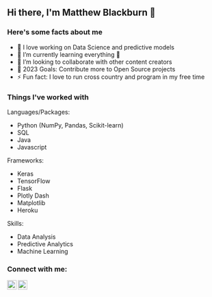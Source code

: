## Hi there, I'm Matthew Blackburn 👋

### Here's some facts about me

- 🔭 I love working on Data Science and predictive models
- 🌱 I’m currently learning everything 🤣
- 👯 I’m looking to collaborate with other content creators
- 🥅 2023 Goals: Contribute more to Open Source projects
- ⚡ Fun fact: I love to run cross country and program in my free time

### Things I've worked with
Languages/Packages:
- Python (NumPy, Pandas, Scikit-learn)
- SQL
- Java
- Javascript

Frameworks:
- Keras
- TensorFlow
- Flask
- Plotly Dash
- Matplotlib
- Heroku

Skills: 
- Data Analysis 
- Predictive Analytics
- Machine Learning
### Connect with me:

[<img align="left" alt="matthewblackbu | LinkedIn" width="22px" src="https://cdn.jsdelivr.net/npm/simple-icons@v3/icons/linkedin.svg" />][linkedin]
[<img align="left" alt="matthewblackbu | LinkedIn" width="22px" src="https://cdn.jsdelivr.net/npm/simple-icons@3.13.0/icons/gmail.svg" />][mail]

[linkedin]: https://www.linkedin.com/in/matthew-blackburn-b89a2520a/
[mail]: mailto:matthewblackbu@gmail.com
